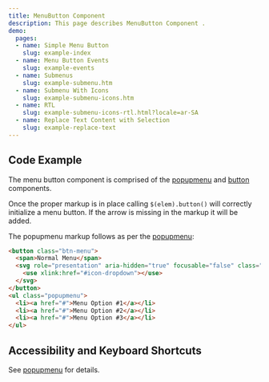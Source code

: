 ```yaml
---
title: MenuButton Component
description: This page describes MenuButton Component .
demo:
  pages:
  - name: Simple Menu Button
    slug: example-index
  - name: Menu Button Events
    slug: example-events
  - name: Submenus
    slug: example-submenu.htm
  - name: Submenu With Icons
    slug: example-submenu-icons.htm
  - name: RTL
    slug: example-submenu-icons-rtl.html?locale=ar-SA
  - name: Replace Text Content with Selection
    slug: example-replace-text
---
```


## Code Example

The menu button component is comprised of the [popupmenu]( ./popupmenu) and [button]( ./popupmenu) components.

Once the proper markup is in place calling `$(elem).button()` will correctly initialize a menu button.
If the arrow is missing in the markup it will be added.

The popupmenu markup follows as per the [popupmenu]( ./popupmenu):

```html
<button class="btn-menu">
  <span>Normal Menu</span>
  <svg role="presentation" aria-hidden="true" focusable="false" class="icon icon-dropdown">
    <use xlink:href="#icon-dropdown"></use>
  </svg>
</button>
<ul class="popupmenu">
  <li><a href="#">Menu Option #1</a></li>
  <li><a href="#">Menu Option #2</a></li>
  <li><a href="#">Menu Option #3</a></li>
</ul>
```

## Accessibility and Keyboard Shortcuts

See [popupmenu]( ./popupmenu) for details.
